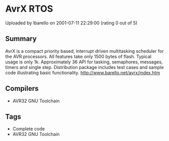 # AvrX RTOS

Uploaded by lbarello on 2001-07-11 22:29:00 (rating 0 out of 5)

## Summary

AvrX is a compact priority based, interrupt driven multitasking scheduler for the AVR processors. All features take only 1500 bytes of flash. Typical usage is only 1k. Approximately 36 API for tasking, semaphores, messages, timers and single step. Distribution package includes test cases and sample code illustrating basic functionality. <http://www.barello.net/avrx/index.htm>

## Compilers

- AVR32 GNU Toolchain

## Tags

- Complete code
- AVR32 GNU Toolchain
